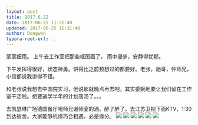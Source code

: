 ```yaml
---
layout: post
title: 2017.6.22
date: 2017-06-25 11:31:40
updated: 2017-06-25 11:31:40
author: Dongwen
typora-root-url: ..
---
```




蒙蒙细雨。
上午去工作室把那些框图画了。
雨中漫步，安静得忧郁。

下午发挥得很好，状态神勇。讲得比之前预想过的都要好。老张，驰哥，仲师兄，小段都说我讲得不错。

和老张说我想去中国院实习，他说那就晚点再去吧。其实委婉地要让我们留在工作室干活啦。想要逃学半年的计划落汤了。。。

去凯瑟琳广场德国餐厅喝师兄谢师宴的酒。醉了醉了。去江苏卫视下面KTV，1:30到达宿舍。大家能够机缘巧合相遇，必是缘分。      ![](/img/in-post/p43565365.jpg)
![](/img/in-post/p43565362.jpg)
![](/img/in-post/p43565363.jpg)
![](/img/in-post/p43565359.jpg)
![](/img/in-post/p43565361.jpg)
![](/img/in-post/p43565364.jpg)
